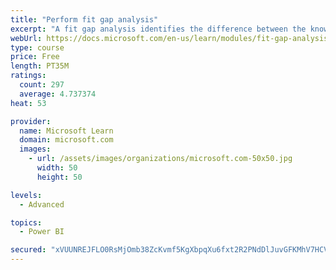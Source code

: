 ```yaml
---
title: "Perform fit gap analysis"
excerpt: "A fit gap analysis identifies the difference between the known requirements and the proposed or current solution. This module covers performing a fit gap analysis."
webUrl: https://docs.microsoft.com/en-us/learn/modules/fit-gap-analysis/
type: course
price: Free
length: PT35M
ratings:
  count: 297
  average: 4.737374
heat: 53

provider:
  name: Microsoft Learn
  domain: microsoft.com
  images:
    - url: /assets/images/organizations/microsoft.com-50x50.jpg
      width: 50
      height: 50

levels:
  - Advanced

topics:
  - Power BI

secured: "xVUUNREJFLO0RsMjOmb38ZcKvmf5KgXbpqXu6fxt2R2PNdDlJuvGFKMhV7HCVhaMARCYsyRSE2xG0cwsS2d0OPafoncAbKYShAt/udA7xHNYSRUCz0AAwcGLP1oVlN6RX1BGBlvY2X+lWvO+rBU/gdFzlsIrAAn/XhDVSD3n7cmKiufjMR9N+cESrJxZXhQ7f2uP88PrukuKMqXxO7YjoP/CnQ6hayYKuJvU1PT0VJIkF5qR4xO3ZTzldBVXArWba6Ccg0b9MjazSvMG6sSka+efkvTXnCv1I3jCtQHY+9xEAMl3yjydW6wlXGgqBKWuecLViVUxGlbNoNcnW9kjw6Z1v3IN8GGsoocCz3s9AzpzWq0ocL9aU86KufEhj0Urm1Lvo+2j97t/DKLCX0XymA==;rgHdE84jvIcHeFVzY+cEQg=="
---
```


